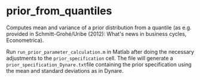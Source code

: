 # prior_from_quantiles
Computes mean and variance of a prior distribution from a quantile (as e.g. provided in Schmitt-Grohé/Uribe (2012): What's news in business cycles, Econometrica).

Run `run_prior_parameter_calculation.m` in Matlab after doing the necessary adjustments to the `prior_specification` cell. The file will generate a `prior_specification_Dynare.txt`file containing the prior specification using the mean and standard deviations as in Dynare.
